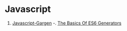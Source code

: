 # Javascript

1. [Javascript-Gargen](http://bonsaiden.github.io/JavaScript-Garden/)
-. [The Basics Of ES6 Generators](http://davidwalsh.name/es6-generators)